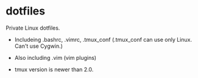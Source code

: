 # dotfiles

Private Linux dotfiles.

* Includeing .bashrc, .vimrc, .tmux_conf (.tmux_conf can use only Linux. Can't use Cygwin.)
* Also including .vim (vim plugins)

* tmux version is newer than 2.0.
